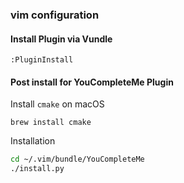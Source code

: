 ### vim configuration


#### Install Plugin via Vundle

`:PluginInstall`

#### Post install for YouCompleteMe Plugin

Install `cmake` on macOS
```
brew install cmake
```

Installation
```bash
cd ~/.vim/bundle/YouCompleteMe
./install.py
```


